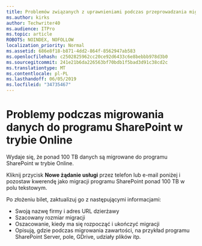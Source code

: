 ```yaml
---
title: Problemów związanych z uprawnieniami podczas przeprowadzania migracji
ms.author: kirks
author: Techwriter40
ms.audience: ITPro
ms.topic: article
ROBOTS: NOINDEX, NOFOLLOW
localization_priority: Normal
ms.assetid: 686e8f18-b871-4dd2-864f-8562947ab583
ms.openlocfilehash: c2502825962cc20ce92d6433c6e8bebbb978d3b0
ms.sourcegitcommit: 241e21b6da226563bf70bdb1f5bad3d91c38cd2c
ms.translationtype: MT
ms.contentlocale: pl-PL
ms.lasthandoff: 06/05/2019
ms.locfileid: "34735467"
---
```

# <a name="issues-while-migrating-data-to-sharepoint-online"></a>Problemy podczas migrowania danych do programu SharePoint w trybie Online

Wydaje się, że ponad 100 TB danych są migrowane do programu SharePoint w trybie Online.

Kliknij przycisk **Nowe żądanie usługi** przez telefon lub e-mail poniżej i pozostaw kwerendę jako migracji programu SharePoint ponad 100 TB w polu tekstowym.

Po złożeniu bilet, zaktualizuj go z następującymi informacjami: 

- Swoją nazwę firmy i adres URL dzierżawy
- Szacowany rozmiar migracji
- Oszacowanie, kiedy ma się rozpocząć i ukończyć migracji
- Opisują, gdzie podczas migrowania zawartości, na przykład programu SharePoint Server, pole, GDrive, udziały plików itp.


  

